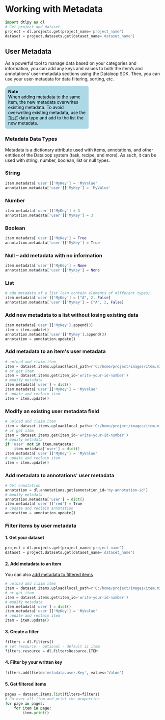 # Working with Metadata  

```python
import dtlpy as dl
# Get project and dataset
project = dl.projects.get(project_name='project_name')
dataset = project.datasets.get(dataset_name='dataset_name')
```
## User Metadata  
As a powerful tool to manage data based on your categories and information, you can add any keys and values to both the item’s and annotations’ user-metadata sections using the Dataloop SDK. Then, you can use your user-metadata for data filtering, sorting, etc.  
  
<div style="background-color: lightblue; color: black; width: 50%; padding: 10px; border-radius: 15px 5px 5px 5px;"><b>Note</b><br>  
When adding  metadata to the same item, the new metadata overwrites existing metadata. To avoid overwriting existing metadata, use the <a href="https://dataloop.ai/docs/sdk-add-item-metadata#list" target="_blank">"list"</a> data type and add to the list the new metadata.</div>  
  
### Metadata Data Types  
Metadata is a dictionary attribute used with items, annotations, and other entities of the Dataloop system (task, recipe, and more). As such, it can be used with string, number, boolean, list or null types.  
### String  

```python
item.metadata['user']['MyKey'] = 'MyValue'
annotation.metadata['user']['MyKey'] = 'MyValue'
```
### Number  

```python
item.metadata['user']['MyKey'] = 3
annotation.metadata['user']['MyKey'] = 3
```
### Boolean  

```python
item.metadata['user']['MyKey'] = True
annotation.metadata['user']['MyKey'] = True
```
### Null – add metadata with no information  

```python
item.metadata['user']['MyKey'] = None
annotation.metadata['user']['MyKey'] = None
```
### List  

```python
# add metadata of a list (can contain elements of different types).
item.metadata['user']['MyKey'] = ["A", 2, False]
annotation.metadata['user']['MyKey'] = ["A", 2, False]
```
### Add new metadata to a list without losing existing data  

```python
item.metadata['user']['MyKey'].append(3)
item = item.update()
annotation.metadata['user']['MyKey'].append(3)
annotation = annotation.update()
```
### Add metadata to an item's user metadata  

```python
# upload and claim item
item = dataset.items.upload(local_path=r'C:/home/project/images/item.mimetype')
# or get item
item = dataset.items.get(item_id='write-your-id-number')
# modify metadata
item.metadata['user'] = dict()
item.metadata['user']['MyKey'] = 'MyValue'
# update and reclaim item
item = item.update()
```
  
### Modify an existing user metadata field  

```python
# upload and claim item
item = dataset.items.upload(local_path=r'C:/home/project/images/item.mimetype')
# or get item
item = dataset.items.get(item_id='write-your-id-number')
# modify metadata
if 'user' not in item.metadata:
    item.metadata['user'] = dict()
item.metadata['user']['MyKey'] = 'MyValue'
# update and reclaim item
item = item.update()
```
### Add metadata to annotations' user metadata  

```python
# Get annotation
annotation = dl.annotations.get(annotation_id='my-annotation-id')
# modify metadata
annotation.metadata['user'] = dict()
item.metadata['user']['red'] = True
# update and reclaim annotation
annotation = annotation.update()
```
### Filter items by user metadata  
#### 1. Get your dataset  

```python
project = dl.projects.get(project_name='project_name')
dataset = project.datasets.get(dataset_name='dataset_name')
```
#### 2. Add metadata to an item  
You can also <a href="https://dataloop.ai/docs/sdk-sort-filter#create-filters" target="_blank">add metadata to filtered items</a>  

```python
# upload and claim item
item = dataset.items.upload(local_path=r'C:/home/project/images/item.mimetype')
# or get item
item = dataset.items.get(item_id='write-your-id-number')
# modify metadata
item.metadata['user'] = dict()
item.metadata['user']['MyKey'] = 'MyValue'
# update and reclaim item
item = item.update()
```
#### 3. Create a filter  

```python
filters = dl.Filters()
# set resource - optional - default is item
filters.resource = dl.FiltersResource.ITEM
```
#### 4. Filter by your written key  

```python
filters.add(field='metadata.user.Key', values='Value')
```
#### 5. Get filtered items  

```python
pages = dataset.items.list(filters=filters)
# Go over all item and print the properties
for page in pages:
    for item in page:
        item.print()
```
